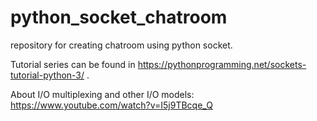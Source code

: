 # python_socket_chatroom
repository for creating chatroom using python socket.

Tutorial series can be found in https://pythonprogramming.net/sockets-tutorial-python-3/ .

About I/O multiplexing and other I/O models:
https://www.youtube.com/watch?v=I5j9TBcqe_Q
